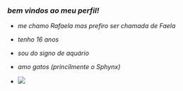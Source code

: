 ### _bem vindos ao meu perfil!_ 

- _me chamo Rafaela mas prefiro ser chamada de Faela_
- _tenho 16 anos_
- _sou do signo de aquário_
- _amo gatos (princilmente o Sphynx)_

- ![](https://media1.tenor.com/m/yNMGjXsoYGUAAAAd/cat-cats.gif)
